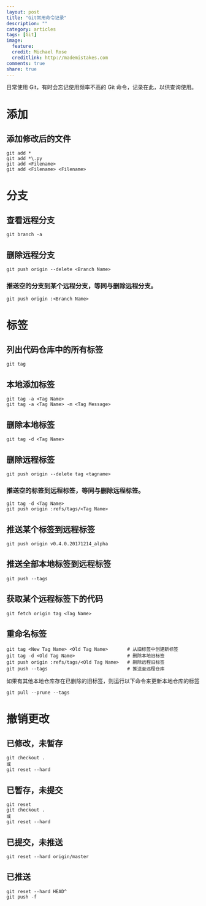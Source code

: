 ```yaml
---
layout: post
title: "Git常用命令记录"
description: ""
category: articles
tags: [Git]
image:
  feature:
  credit: Michael Rose
  creditlink: http://mademistakes.com
comments: true
share: true
---
```


日常使用 Git，有时会忘记使用频率不高的 Git 命令，记录在此，以供查询使用。

# 添加

## 添加修改后的文件

    git add *
    git add *\.py
    git add <Filename>
    git add <Filename> <Filename>

# 分支

## 查看远程分支

    git branch -a

## 删除远程分支

    git push origin --delete <Branch Name>

### 推送空的分支到某个远程分支，等同与删除远程分支。
    git push origin :<Branch Name>


# 标签

## 列出代码仓库中的所有标签

    git tag

## 本地添加标签

    git tag -a <Tag Name>
    git tag -a <Tag Name> -m <Tag Message>

## 删除本地标签

    git tag -d <Tag Name>

## 删除远程标签

    git push origin --delete tag <tagname>

### 推送空的标签到远程标签，等同与删除远程标签。

    git tag -d <Tag Name>
    git push origin :refs/tags/<Tag Name>

## 推送某个标签到远程标签

    git push origin v0.4.0.20171214_alpha

## 推送全部本地标签到远程标签

    git push --tags

## 获取某个远程标签下的代码

    git fetch origin tag <Tag Name>

## 重命名标签

    git tag <New Tag Name> <Old Tag Name>       # 从旧标签中创建新标签
    git tag -d <Old Tag Name>                   # 删除本地旧标签
    git push origin :refs/tags/<Old Tag Name>   # 删除远程旧标签
    git push --tags                             # 推送至远程仓库

如果有其他本地仓库存在已删除的旧标签，则运行以下命令来更新本地仓库的标签

    git pull --prune --tags

# 撤销更改

## 已修改，未暂存

    git checkout .
    或
    git reset --hard

## 已暂存，未提交

    git reset
    git checkout .
    或
    git reset --hard

## 已提交，未推送

    git reset --hard origin/master

## 已推送

    git reset --hard HEAD^
    git push -f
